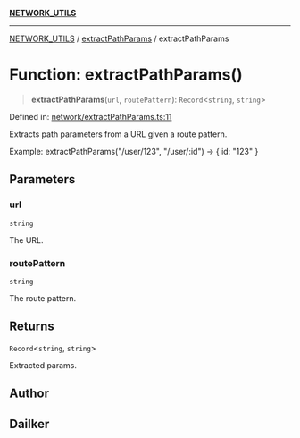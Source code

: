 [**NETWORK_UTILS**](../../README.md)

***

[NETWORK_UTILS](../../README.md) / [extractPathParams](../README.md) / extractPathParams

# Function: extractPathParams()

> **extractPathParams**(`url`, `routePattern`): `Record`\<`string`, `string`\>

Defined in: [network/extractPathParams.ts:11](https://github.com/dailker/everyutil/blob/7c30ec40bbb398255a9be572db0a537e8bcb9c11/src/network/extractPathParams.ts#L11)

Extracts path parameters from a URL given a route pattern.

Example: extractPathParams("/user/123", "/user/:id") → { id: "123" }

## Parameters

### url

`string`

The URL.

### routePattern

`string`

The route pattern.

## Returns

`Record`\<`string`, `string`\>

Extracted params.

## Author

## Dailker
